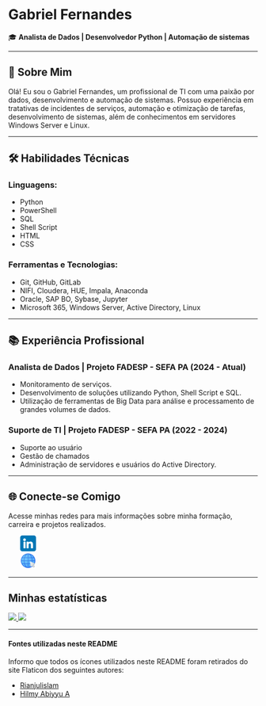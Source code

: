 # Gabriel Fernandes

🎓 **Analista de Dados | Desenvolvedor Python | Automação de sistemas**

---

## 👋 Sobre Mim
Olá! Eu sou o Gabriel Fernandes, um profissional de TI com uma paixão por dados, desenvolvimento e automação de sistemas. Possuo experiência em tratativas de incidentes de serviços,
automação e otimização de tarefas, desenvolvimento de sistemas, além de conhecimentos em servidores Windows Server e Linux. 

---

## 🛠️ Habilidades Técnicas

### Linguagens:
- Python
- PowerShell
- SQL
- Shell Script
- HTML
- CSS

### Ferramentas e Tecnologias:
- Git, GitHub, GitLab
- NIFI, Cloudera, HUE, Impala, Anaconda
- Oracle, SAP BO, Sybase, Jupyter
- Microsoft 365, Windows Server, Active Directory, Linux

---

## 📚 Experiência Profissional
### Analista de Dados | Projeto FADESP - SEFA PA (2024 - Atual)
- Monitoramento de serviços.
- Desenvolvimento de soluções utilizando Python, Shell Script e SQL.
- Utilização de ferramentas de Big Data para análise e processamento de grandes volumes de dados.

### Suporte de TI | Projeto FADESP - SEFA PA (2022 - 2024) 
- Suporte ao usuário
- Gestão de chamados 
- Administração de servidores e usuários do Active Directory.

---

## 🌐 Conecte-se Comigo
Acesse minhas redes para mais informações sobre minha formação, carreira e projetos realizados.

<ul style="list-style-type:none;">
  <a href="https://www.linkedin.com/in/gabriel-guilherme-santos-fernandes">
    <li>
      <img src="./assets/imagens/linkedin.png" alt="linkedin">
    </li>
  </a>
  <a href="https://gabrielfernandes.vercel.app/">
    <li>
      <img src="./assets/imagens/site.png" alt="Site">
    </li>
  </a>
</ul>

---

## Minhas estatísticas

<div>
  <a href="https://github.com/Gabriel-Fernandes1917">
  <img height="180em" src="https://github-readme-stats.vercel.app/api?username=Gabriel-Fernandes1917&show_icons=true&theme=dark&include_all_commits=true&count_private=true"/>
  <img height="180em" src="https://github-readme-stats.vercel.app/api/top-langs/?username=Gabriel-Fernandes1917&layout=compact&langs_count=7&theme=dark"/>
  </a>
</div>

---

#### Fontes utilizadas neste README
Informo que todos os ícones utilizados neste README foram retirados do site Flaticon dos seguintes autores:
- [Rianjulislam](https://www.flaticon.com/br/icones-gratis/linkedin)
- [Hilmy Abiyyu A](https://www.flaticon.com/br/icones-gratis/seo-e-web)
